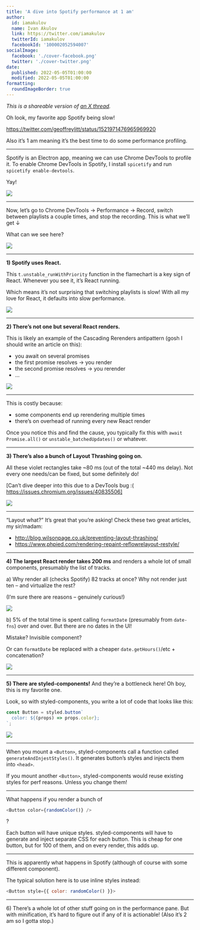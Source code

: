 ```yaml
---
title: 'A dive into Spotify performance at 1 am'
author:
  id: iamakulov
  name: Ivan Akulov
  link: https://twitter.com/iamakulov
  twitterId: iamakulov
  facebookId: '100002052594007'
socialImage:
  facebook: './cover-facebook.png'
  twitter: './cover-twitter.png'
date:
  published: 2022-05-05T01:00:00
  modified: 2022-05-05T01:00:00
formatting:
  roundImageBorder: true
---
```


_This is a shareable version of [an X thread](https://twitter.com/iamakulov/status/1522008502398554113)._

Oh look, my favorite app Spotify being slow!

https://twitter.com/geoffreylitt/status/1521971476965969920

Also it’s 1 am meaning it’s the best time to do some performance profiling.

---

Spotify is an Electron app, meaning we can use Chrome DevTools to profile it. To enable Chrome DevTools in Spotify, I install `spicetify` and run `spicetify enable-devtools`.

Yay!

![](./1.png)

---

Now, let’s go to Chrome DevTools → Performance → Record, switch between playlists a couple times, and stop the recording. This is what we’ll get ↓

What can we see here?

![](./2.jpeg)

---

**1\) Spotify uses React.**

This `t.unstable_runWithPriority` function in the flamechart is a key sign of React. Whenever you see it, it’s React running.

Which means it’s not surprising that switching playlists is slow! With all my love for React, it defaults into slow performance.

![](./3.jpeg)

---

**2\) There’s not one but several React renders.**

This is likely an example of the Cascading Rerenders antipattern (gosh I should write an article on this):

- you await on several promises
- the first promise resolves → you render
- the second promise resolves → you rerender
- …

![](./4.jpeg)

---

This is costly because:

- some components end up rerendering multiple times
- there’s on overhead of running every new React render

Once you notice this and find the cause, you typically fix this with `await Promise.all()` or `unstable_batchedUpdates()` or whatever.

---

**3\) There’s also a bunch of Layout Thrashing going on.**

All these violet rectangles take ~80 ms (out of the total ~440 ms delay). Not every one needs/can be fixed, but some definitely do!

[Can’t dive deeper into this due to a DevTools bug :( https://issues.chromium.org/issues/40835506]

![](./5.jpeg)

---

“Layout what?” It’s great that you’re asking! Check these two great articles, my sir/madam:

- http://blog.wilsonpage.co.uk/preventing-layout-thrashing/
- https://www.phpied.com/rendering-repaint-reflowrelayout-restyle/

---

**4\) The largest React render takes 200 ms** and renders a whole lot of small components, presumably the list of tracks.

a) Why render all (checks Spotify) 82 tracks at once? Why not render just ten – and virtualize the rest?

(I’m sure there are reasons – genuinely curious!)

![](./6.jpeg)

b) 5% of the total time is spent calling `formatDate` (presumably from `date-fns`) over and over. But there are no dates in the UI!

Mistake? Invisible component?

Or can `formatDate` be replaced with a cheaper `date.getHours()`/etc + concatenation?

![](./7.jpeg)

---

**5\) There are styled-components!** And they’re a bottleneck here! Oh boy, this is my favorite one.

Look, so with styled-components, you write a lot of code that looks like this:

```javascript
const Button = styled.button`
  color: ${(props) => props.color};
`;
```

![](./8.jpeg)

---

When you mount a `<Button>`, styled-components call a function called `generateAndInjestStyles()`. It generates button’s styles and injects them into `<head>`.

If you mount another `<Button>`, styled-components would reuse existing styles for perf reasons. Unless you change them!

---

What happens if you render a bunch of

```javascript
<Button color={randomColor()} />
```

?

Each button will have unique styles. styled-components will have to generate and inject separate CSS for each button. This is cheap for one button, but for 100 of them, and on every render, this adds up.

---

This is apparently what happens in Spotify (although of course with some different component).

The typical solution here is to use inline styles instead:

```javascript
<Button style={{ color: randomColor() }}>
```

---

6\) There’s a whole lot of other stuff going on in the performance pane. But with minification, it’s hard to figure out if any of it is actionable! (Also it’s 2 am so I gotta stop.)
